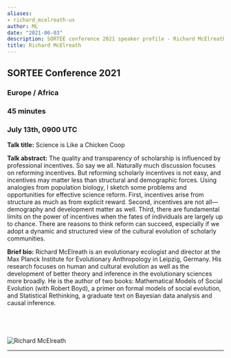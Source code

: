 ```yaml
---
aliases:
- richard_mcelreath-us
author: ML
date: "2021-06-03"
description: SORTEE conference 2021 speaker profile - Richard McElreath
title: Richard McElreath
---
```


## SORTEE Conference 2021   

### Europe / Africa   

### 45 minutes    

### July 13th, 0900 UTC     


**Talk title:** Science is Like a Chicken Coop   

**Talk abstract:**  The quality and transparency of scholarship is influenced by professional incentives. So say we all. Naturally much discussion focuses on reforming incentives. But reforming scholarly incentives is not easy, and incentives may matter less than structural and demographic forces. Using analogies from population biology, I sketch some problems and opportunities for effective science reform. First, incentives arise from structure as much as from explicit reward. Second, incentives are not all—demography and development matter as well. Third, there are fundamental limits on the power of incentives when the fates of individuals are largely up to chance. There are reasons to think reform can succeed, especially if we adopt a dynamic and structured view of the cultural evolution of scholarly communities.   

**Brief bio:** Richard McElreath is an evolutionary ecologist and director at the Max Planck Institute for Evolutionary Anthropology in Leipzig, Germany. His research focuses on human and cultural evolution as well as the
development of better theory and inference in the evolutionary sciences more broadly. He is the author of two books: Mathematical Models of Social Evolution (with Robert Boyd), a primer on formal models of social evolution, and Statistical Rethinking, a graduate text on Bayesian data analysis and causal inference.



&nbsp;
--------------------------------------------------------------------------------------------------------------------


![Richard McElreath](/img/people/RichardMcElreath.png) 

--------------------------------------------------------------------------------------------------------------------

&nbsp;



